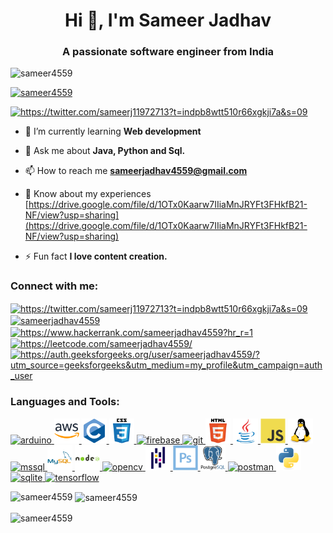 <h1 align="center">Hi 👋, I'm Sameer Jadhav</h1>
<h3 align="center">A passionate software engineer from India</h3>

<p align="left"> <img src="https://komarev.com/ghpvc/?username=sameer4559&label=Profile%20views&color=0e75b6&style=flat" alt="sameer4559" /> </p>

<p align="left"> <a href="https://github.com/ryo-ma/github-profile-trophy"><img src="https://github-profile-trophy.vercel.app/?username=sameer4559" alt="sameer4559" /></a> </p>

<p align="left"> <a href="https://twitter.com/https://twitter.com/sameerj11972713?t=indpb8wtt510r66xgkji7a&s=09" target="blank"><img src="https://img.shields.io/twitter/follow/https://twitter.com/sameerj11972713?t=indpb8wtt510r66xgkji7a&s=09?logo=twitter&style=for-the-badge" alt="https://twitter.com/sameerj11972713?t=indpb8wtt510r66xgkji7a&s=09" /></a> </p>

- 🌱 I’m currently learning **Web development**

- 💬 Ask me about **Java, Python and Sql.**

- 📫 How to reach me **sameerjadhav4559@gmail.com**

- 📄 Know about my experiences [https://drive.google.com/file/d/1OTx0Kaarw7IIiaMnJRYFt3FHkfB21-NF/view?usp=sharing](https://drive.google.com/file/d/1OTx0Kaarw7IIiaMnJRYFt3FHkfB21-NF/view?usp=sharing)

- ⚡ Fun fact **I love content creation.**

<h3 align="left">Connect with me:</h3>
<p align="left">
<a href="https://twitter.com/https://twitter.com/sameerj11972713?t=indpb8wtt510r66xgkji7a&s=09" target="blank"><img align="center" src="https://raw.githubusercontent.com/rahuldkjain/github-profile-readme-generator/master/src/images/icons/Social/twitter.svg" alt="https://twitter.com/sameerj11972713?t=indpb8wtt510r66xgkji7a&s=09" height="30" width="40" /></a>
<a href="https://linkedin.com/in/sameerjadhav4559" target="blank"><img align="center" src="https://raw.githubusercontent.com/rahuldkjain/github-profile-readme-generator/master/src/images/icons/Social/linked-in-alt.svg" alt="sameerjadhav4559" height="30" width="40" /></a>
<a href="https://www.hackerrank.com/https://www.hackerrank.com/sameerjadhav4559?hr_r=1" target="blank"><img align="center" src="https://raw.githubusercontent.com/rahuldkjain/github-profile-readme-generator/master/src/images/icons/Social/hackerrank.svg" alt="https://www.hackerrank.com/sameerjadhav4559?hr_r=1" height="30" width="40" /></a>
<a href="https://www.leetcode.com/https://leetcode.com/sameerjadhav4559/" target="blank"><img align="center" src="https://raw.githubusercontent.com/rahuldkjain/github-profile-readme-generator/master/src/images/icons/Social/leet-code.svg" alt="https://leetcode.com/sameerjadhav4559/" height="30" width="40" /></a>
<a href="https://auth.geeksforgeeks.org/user/https://auth.geeksforgeeks.org/user/sameerjadhav4559/?utm_source=geeksforgeeks&utm_medium=my_profile&utm_campaign=auth_user" target="blank"><img align="center" src="https://raw.githubusercontent.com/rahuldkjain/github-profile-readme-generator/master/src/images/icons/Social/geeks-for-geeks.svg" alt="https://auth.geeksforgeeks.org/user/sameerjadhav4559/?utm_source=geeksforgeeks&utm_medium=my_profile&utm_campaign=auth_user" height="30" width="40" /></a>
</p>

<h3 align="left">Languages and Tools:</h3>
<p align="left"> <a href="https://www.arduino.cc/" target="_blank" rel="noreferrer"> <img src="https://cdn.worldvectorlogo.com/logos/arduino-1.svg" alt="arduino" width="40" height="40"/> </a> <a href="https://aws.amazon.com" target="_blank" rel="noreferrer"> <img src="https://raw.githubusercontent.com/devicons/devicon/master/icons/amazonwebservices/amazonwebservices-original-wordmark.svg" alt="aws" width="40" height="40"/> </a> <a href="https://www.cprogramming.com/" target="_blank" rel="noreferrer"> <img src="https://raw.githubusercontent.com/devicons/devicon/master/icons/c/c-original.svg" alt="c" width="40" height="40"/> </a> <a href="https://www.w3schools.com/css/" target="_blank" rel="noreferrer"> <img src="https://raw.githubusercontent.com/devicons/devicon/master/icons/css3/css3-original-wordmark.svg" alt="css3" width="40" height="40"/> </a> <a href="https://firebase.google.com/" target="_blank" rel="noreferrer"> <img src="https://www.vectorlogo.zone/logos/firebase/firebase-icon.svg" alt="firebase" width="40" height="40"/> </a> <a href="https://git-scm.com/" target="_blank" rel="noreferrer"> <img src="https://www.vectorlogo.zone/logos/git-scm/git-scm-icon.svg" alt="git" width="40" height="40"/> </a> <a href="https://www.w3.org/html/" target="_blank" rel="noreferrer"> <img src="https://raw.githubusercontent.com/devicons/devicon/master/icons/html5/html5-original-wordmark.svg" alt="html5" width="40" height="40"/> </a> <a href="https://www.java.com" target="_blank" rel="noreferrer"> <img src="https://raw.githubusercontent.com/devicons/devicon/master/icons/java/java-original.svg" alt="java" width="40" height="40"/> </a> <a href="https://developer.mozilla.org/en-US/docs/Web/JavaScript" target="_blank" rel="noreferrer"> <img src="https://raw.githubusercontent.com/devicons/devicon/master/icons/javascript/javascript-original.svg" alt="javascript" width="40" height="40"/> </a> <a href="https://www.linux.org/" target="_blank" rel="noreferrer"> <img src="https://raw.githubusercontent.com/devicons/devicon/master/icons/linux/linux-original.svg" alt="linux" width="40" height="40"/> </a> <a href="https://www.microsoft.com/en-us/sql-server" target="_blank" rel="noreferrer"> <img src="https://www.svgrepo.com/show/303229/microsoft-sql-server-logo.svg" alt="mssql" width="40" height="40"/> </a> <a href="https://www.mysql.com/" target="_blank" rel="noreferrer"> <img src="https://raw.githubusercontent.com/devicons/devicon/master/icons/mysql/mysql-original-wordmark.svg" alt="mysql" width="40" height="40"/> </a> <a href="https://nodejs.org" target="_blank" rel="noreferrer"> <img src="https://raw.githubusercontent.com/devicons/devicon/master/icons/nodejs/nodejs-original-wordmark.svg" alt="nodejs" width="40" height="40"/> </a> <a href="https://opencv.org/" target="_blank" rel="noreferrer"> <img src="https://www.vectorlogo.zone/logos/opencv/opencv-icon.svg" alt="opencv" width="40" height="40"/> </a> <a href="https://pandas.pydata.org/" target="_blank" rel="noreferrer"> <img src="https://raw.githubusercontent.com/devicons/devicon/2ae2a900d2f041da66e950e4d48052658d850630/icons/pandas/pandas-original.svg" alt="pandas" width="40" height="40"/> </a> <a href="https://www.photoshop.com/en" target="_blank" rel="noreferrer"> <img src="https://raw.githubusercontent.com/devicons/devicon/master/icons/photoshop/photoshop-line.svg" alt="photoshop" width="40" height="40"/> </a> <a href="https://www.postgresql.org" target="_blank" rel="noreferrer"> <img src="https://raw.githubusercontent.com/devicons/devicon/master/icons/postgresql/postgresql-original-wordmark.svg" alt="postgresql" width="40" height="40"/> </a> <a href="https://postman.com" target="_blank" rel="noreferrer"> <img src="https://www.vectorlogo.zone/logos/getpostman/getpostman-icon.svg" alt="postman" width="40" height="40"/> </a> <a href="https://www.python.org" target="_blank" rel="noreferrer"> <img src="https://raw.githubusercontent.com/devicons/devicon/master/icons/python/python-original.svg" alt="python" width="40" height="40"/> </a> <a href="https://www.sqlite.org/" target="_blank" rel="noreferrer"> <img src="https://www.vectorlogo.zone/logos/sqlite/sqlite-icon.svg" alt="sqlite" width="40" height="40"/> </a> <a href="https://www.tensorflow.org" target="_blank" rel="noreferrer"> <img src="https://www.vectorlogo.zone/logos/tensorflow/tensorflow-icon.svg" alt="tensorflow" width="40" height="40"/> </a> </p>

<p><img align="left" src="https://github-readme-stats.vercel.app/api/top-langs?username=sameer4559&show_icons=true&locale=en&layout=compact" alt="sameer4559" /></p>

<p>&nbsp;<img align="center" src="https://github-readme-stats.vercel.app/api?username=sameer4559&show_icons=true&locale=en" alt="sameer4559" /></p>

<p><img align="center" src="https://github-readme-streak-stats.herokuapp.com/?user=sameer4559&" alt="sameer4559" /></p>
